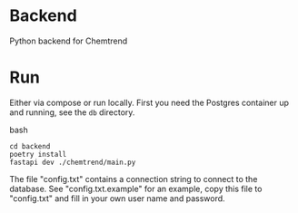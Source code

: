 # Backend
Python backend for Chemtrend

# Run
Either via compose or run locally. First you need the Postgres container up and running, see the `db` directory.

bash
```
cd backend
poetry install
fastapi dev ./chemtrend/main.py
```


The file "config.txt" contains a connection string to connect to the database. See "config.txt.example" for an example, copy this file to "config.txt" and fill in your own user name and password.
